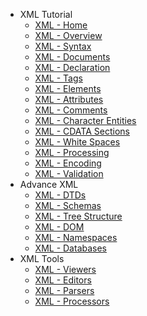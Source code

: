  - XML Tutorial
   - [XML - Home](index.md)
   - [XML - Overview](xml_overview.md)
   - [XML - Syntax](xml_syntax.md)
   - [XML - Documents](xml_documents.md)
   - [XML - Declaration](xml_declaration.md)
   - [XML - Tags](xml_tags.md)
   - [XML - Elements](xml_elements.md)
   - [XML - Attributes](xml_attributes.md)
   - [XML - Comments](xml_comments.md)
   - [XML - Character Entities](xml_character_entities.md)
   - [XML - CDATA Sections](xml_cdata_sections.md)
   - [XML - White Spaces](xml_white_spaces.md)
   - [XML - Processing](xml_processing.md)
   - [XML - Encoding](xml_encoding.md)
   - [XML - Validation](xml_validation.md)
 - Advance XML
   - [XML - DTDs](xml_dtds.md)
   - [XML - Schemas](xml_schemas.md)
   - [XML - Tree Structure](xml_tree_structure.md)
   - [XML - DOM](xml_dom.md)
   - [XML - Namespaces](xml_namespaces.md)
   - [XML - Databases](xml_databases.md)
 - XML Tools
   - [XML - Viewers](xml_viewers.md)
   - [XML - Editors](xml_editors.md)
   - [XML - Parsers](xml_parsers.md)
   - [XML - Processors](xml_processors.md)
